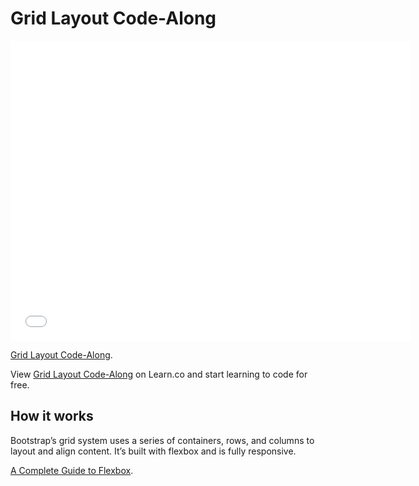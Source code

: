 # Grid Layout Code-Along 

<iframe width="640" height="480" src="//www.youtube.com/embed/bxM1wr7y8tc?rel=0&modestbranding=1" frameborder="0" allowfullscreen></iframe>

<p><a href="https://www.youtube.com/watch?v=bxM1wr7y8tc">Grid Layout Code-Along</a>.</p>

<p data-visibility='hidden'>View <a href='https://learn.co/lessons/layouts-grids-code-along' title='Grid Layout Code-Along'>Grid Layout Code-Along</a> on Learn.co and start learning to code for free.</p>
 

## How it works
<p>Bootstrap’s grid system uses a series of containers, rows, and columns to layout and align content. It’s built with flexbox and is fully responsive.</p>

<p><a href="https://css-tricks.com/snippets/css/a-guide-to-flexbox/#flexbox-background">A Complete Guide to Flexbox</a>.</p>
